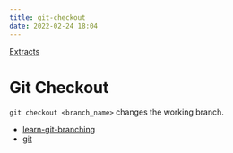 ```yaml
---
title: git-checkout
date: 2022-02-24 18:04
---
```


[Extracts](Extracts.md)

# Git Checkout

`git checkout <branch_name>` changes the working branch.

- [learn-git-branching](learn-git-branching.md)
- [git](git.md)
